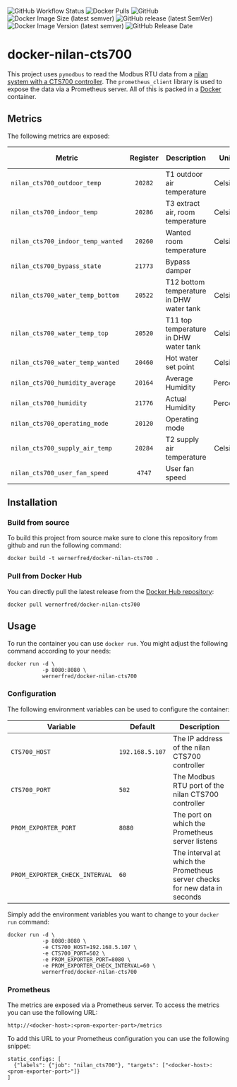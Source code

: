![GitHub Workflow Status](https://img.shields.io/github/workflow/status/wernerfred/docker-nilan-cts700/Build%20current%20version%20+%20push%20to%20DockerHub?label=Docker%20Build)
![Docker Pulls](https://img.shields.io/docker/pulls/wernerfred/docker-nilan-cts700?label=Docker%20Pulls)
![GitHub](https://img.shields.io/github/license/wernerfred/docker-nilan-cts700?label=License)
![Docker Image Size (latest semver)](https://img.shields.io/docker/image-size/wernerfred/docker-nilan-cts700?label=Image%20Size)
![GitHub release (latest SemVer)](https://img.shields.io/github/v/release/wernerfred/docker-nilan-cts700?label=Latest%20Release)
![Docker Image Version (latest semver)](https://img.shields.io/docker/v/wernerfred/docker-nilan-cts700?label=Latest%20Image)
![GitHub Release Date](https://img.shields.io/github/release-date/wernerfred/docker-nilan-cts700?label=Release%20Date)

# docker-nilan-cts700

This project uses `pymodbus` to read the Modbus RTU data from a [nilan system with a CTS700 controller](https://www.nilan.at/de-at/startseite/losungen/wohnungslosungen/kompaktlosung/compact-p-cts700). The `prometheus_client` library is used to expose the data via a Prometheus server. All of this is packed in a [Docker](https://hub.docker.com/r/wernerfred/docker-nilan-cts700) container.

## Metrics

The following metrics are exposed:

| Metric | Register | Description | Unit | Prometheus Type |
|--------|:--------:|-------------|:----:|:---------------:|
| `nilan_cts700_outdoor_temp` | `20282` | T1 outdoor air temperature | Celsius | `Gauge` |
| `nilan_cts700_indoor_temp` | `20286` | T3 extract air, room temperature | Celsius | `Gauge` |
| `nilan_cts700_indoor_temp_wanted `| `20260` | Wanted room temperature | Celsius | `Gauge` |
| `nilan_cts700_bypass_state` | `21773` | Bypass damper | | `Gauge` |
| `nilan_cts700_water_temp_bottom` | `20522` | T12 bottom temperature in DHW water tank | Celsius | `Gauge` |
| `nilan_cts700_water_temp_top` | `20520` | T11 top temperature in DHW water tank | Celsius | `Gauge` |
| `nilan_cts700_water_temp_wanted` | `20460` | Hot water set point | Celsius | `Gauge` |
| `nilan_cts700_humidity_average` | `20164` | Average Humidity | Percent | `Gauge` |
| `nilan_cts700_humidity` | `21776` | Actual Humidity | Percent | `Gauge` |
| `nilan_cts700_operating_mode` | `20120` | Operating mode | | `Gauge` |
| `nilan_cts700_supply_air_temp` | `20284` | T2 supply air temperature | Celsius | `Gauge` |
| `nilan_cts700_user_fan_speed` | `4747` | User fan speed | | `Gauge` |	

## Installation

### Build from source

To build this project from source make sure to clone this repository from github and run the following command:

```
docker build -t wernerfred/docker-nilan-cts700 .
```

### Pull from Docker Hub

You can directly pull the latest release from the [Docker Hub repository](https://hub.docker.com/r/wernerfred/docker-nilan-cts700/):

```
docker pull wernerfred/docker-nilan-cts700
```

## Usage

To run the container you can use `docker run`. You might adjust the following command according to your needs:

```
docker run -d \
           -p 8080:8080 \
           wernerfred/docker-nilan-cts700
```

### Configuration

The following environment variables can be used to configure the container:

| Variable | Default | Description |
|----------|---------|-------------|
| `CTS700_HOST` | `192.168.5.107` | The IP address of the nilan CTS700 controller |
| `CTS700_PORT` | `502` | The Modbus RTU port of the nilan CTS700 controller |
| `PROM_EXPORTER_PORT` | `8080` | The port on which the Prometheus server listens |
| `PROM_EXPORTER_CHECK_INTERVAL` | `60` | The interval at which the Prometheus server checks for new data in seconds |	

Simply add the  environment variables you want to change to your `docker run` command:

```
docker run -d \
           -p 8080:8080 \
           -e CTS700_HOST=192.168.5.107 \
           -e CTS700_PORT=502 \
           -e PROM_EXPORTER_PORT=8080 \
           -e PROM_EXPORTER_CHECK_INTERVAL=60 \
           wernerfred/docker-nilan-cts700
```

### Prometheus

The metrics are exposed via a Prometheus server. To access the metrics you can use the following URL:

`http://<docker-host>:<prom-exporter-port>/metrics`

To add this URL to your Prometheus configuration you can use the following snippet:

```
static_configs: [
  {"labels": {"job": "nilan_cts700"}, "targets": ["<docker-host>:<prom-exporter-port>"]}
]
```